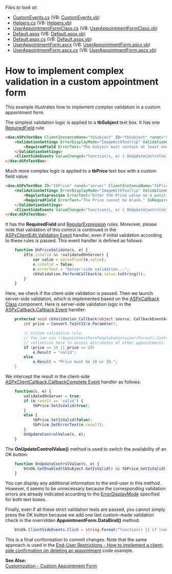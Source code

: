 <!-- default file list -->
*Files to look at*:

* [CustomEvents.cs](./CS/WebSite/App_Code/CustomEvents.cs) (VB: [CustomEvents.vb](./VB/WebSite/App_Code/CustomEvents.vb))
* [Helpers.cs](./CS/WebSite/App_Code/Helpers.cs) (VB: [Helpers.vb](./VB/WebSite/App_Code/Helpers.vb))
* [UserAppointmentFormClass.cs](./CS/WebSite/App_Code/UserAppointmentFormClass.cs) (VB: [UserAppointmentFormClass.vb](./VB/WebSite/App_Code/UserAppointmentFormClass.vb))
* [Default.aspx](./CS/WebSite/Default.aspx) (VB: [Default.aspx.vb](./VB/WebSite/Default.aspx.vb))
* [Default.aspx.cs](./CS/WebSite/Default.aspx.cs) (VB: [Default.aspx.vb](./VB/WebSite/Default.aspx.vb))
* [UserAppointmentForm.ascx](./CS/WebSite/MyForms/UserAppointmentForm.ascx) (VB: [UserAppointmentForm.ascx.vb](./VB/WebSite/MyForms/UserAppointmentForm.ascx.vb))
* [UserAppointmentForm.ascx.cs](./CS/WebSite/MyForms/UserAppointmentForm.ascx.cs) (VB: [UserAppointmentForm.ascx.vb](./VB/WebSite/MyForms/UserAppointmentForm.ascx.vb))
<!-- default file list end -->
# How to implement complex validation in a custom appointment form


<p>This example illustrates how to implement complex validation in a custom appointment form.</p><p>The simplest validation logic is applied to a <strong>tbSubject </strong>text box. It has one <a href="http://documentation.devexpress.com/#AspNet/DevExpressWebASPxEditorsValidationSettings_RequiredFieldtopic"><u>RequiredField</u></a> rule:<br />
</p>

```aspx
<dxe:ASPxTextBox ClientInstanceName="tbSubject" ID="tbSubject" runat="server" Width="100%" Text='<%# ((UserAppointmentFormTemplateContainer)Container).Appointment.Subject %>' >
    <ValidationSettings ErrorDisplayMode="ImageWithTooltip" ValidationGroup="CustomAppointmentForm">
        <RequiredField ErrorText="The Subject must contain at least one character." IsRequired="True" />
    </ValidationSettings>
    <ClientSideEvents ValueChanged="function(s, e) { OnUpdateControlValue(s, e); }" />
</dxe:ASPxTextBox>

```

<p>Much more complex logic is applied to a <strong>tbPrice </strong>text box with a custom field value:<br />
</p>

```aspx
<dxe:ASPxTextBox ID="tbPrice" runat="server" ClientInstanceName="tbPrice" Width="100%" Text='<%# ((UserAppointmentFormTemplateContainer)Container).Field1 %>' BackColor="Ivory">
    <ValidationSettings ErrorDisplayMode="ImageWithTooltip" ValidationGroup="CustomAppointmentForm">
        <RegularExpression ErrorText="Enter the Price value as a positive decimal." ValidationExpression="(^(\d*)\.(\d*)$)|(^\d*$)" />
        <RequiredField ErrorText="The Price cannot be blank." IsRequired="True" />
    </ValidationSettings>
    <ClientSideEvents ValueChanged="function(s, e) { OnUpdateControlValue(s, e); }" Validation="function(s, e) { OnPriceValidate(s, e); }" KeyDown="function(s, e) { validatedOnServer = false; }" />
</dxe:ASPxTextBox>

```

<p>It has the <strong>RequiredField </strong>and <a href="http://documentation.devexpress.com/#AspNet/DevExpressWebASPxEditorsValidationSettings_RegularExpressiontopic"><u>RegularExpression</u></a> rules. Moreover, please note that validation of this control is continued in the <a href="http://documentation.devexpress.com/#AspNet/DevExpressWebASPxEditorsScriptsASPxClientEdit_Validationtopic"><u>ASPxClientEdit.Validation Event</u></a> handler, even if initial validation according to these rules is passed. This event handler is defined as follows:<br />
</p>

```js
    function OnPriceValidate(s, e) {
        if(e.isValid && !validatedOnServer) {
            var value = parseFloat(e.value);
            e.isValid = false;
            e.errorText = "Server-side validation...";
            cbValidation.PerformCallback(e.value.toString());
        }
    }

```

<p>Here, we check if the client-side validation is passed. Then we launch server-side validation, which is implemented based on the <a href="http://documentation.devexpress.com/#AspNet/clsDevExpressWebASPxCallbackASPxCallbacktopic"><u>ASPxCallback Class</u></a> component. Here is server-side validation logic in the <a href="http://documentation.devexpress.com/#AspNet/DevExpressWebASPxCallbackASPxCallback_Callbacktopic"><u>ASPxCallback.Callback Event</u></a> handler:<br />
</p>

```cs
    protected void cbValidation_Callback(object source, CallbackEventArgs e) {
        int price = Convert.ToInt32(e.Parameter);

        // Custom validation rule.
        // You can use ((AppointmentFormTemplateContainer)Parent).Control.Storage.Appointments
        // collection here to access attributes of other appointments.
        if (price == 10 || price == 20)
            e.Result = "valid";
        else
            e.Result = "Price must be 10 or 20.";
    }

```

<p>We intercept the result in the client-side <a href="http://documentation.devexpress.com/#AspNet/DevExpressWebASPxCallbackScriptsASPxClientCallback_CallbackCompletetopic"><u>ASPxClientCallback.CallbackComplete Event</u></a> handler as follows:<br />
</p>

```js
    function(s, e) { 
        validatedOnServer = true;
        if (e.result == 'valid') {
            tbPrice.SetIsValid(true); 
        }
        else {
            tbPrice.SetIsValid(false); 
            tbPrice.SetErrorText(e.result);
        }
        OnUpdateControlValue(s, e); 
    }

```

<p>The <strong>OnUpdateControlValue()</strong> method is used to switch the availability of an OK button:<br />
</p>

```js
    function OnUpdateControlValue(s, e) {
        btnOk.SetEnabled(tbSubject.GetIsValid() && tbPrice.GetIsValid());
    }

```

<p>You can display any additional information to the end-user in this method. However, it seems to be unnecessary because the corresponding validation errors are already indicated according to the <a href="http://documentation.devexpress.com/#AspNet/DevExpressWebASPxEditorsErrorDisplayModeEnumtopic"><u>ErrorDisplayMode</u></a> specified for both text boxes.</p><p>Finally, even if all these strict validation tests are passed, you cannot simply press the OK button because we add one last custom-made validation check in the overridden <strong>AppointmentForm.DataBind()</strong> method:<br />
</p>

```cs
    btnOk.ClientSideEvents.Click = string.Format("function() {{ if (confirm('Apply changes?')) aspxAppointmentSave('{0}'); }}", container.Control.ClientID);

```

<p>This is a final conformation to commit changes. Note that the same approach is used in the <a href="https://www.devexpress.com/Support/Center/p/E3999">End-User Restrictions - How to implement a client-side confirmation on deleting an appointment</a> code example.</p><p><strong>See Also:</strong><br />
<a href="http://demos.devexpress.com/ASPxSchedulerDemos/Customization/CustomAppointmentForm.aspx"><u>Customization - Custom Appointment Form</u></a></p>

<br/>



